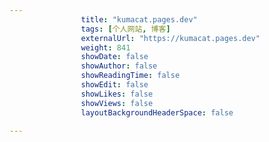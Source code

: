 ```yaml
---
                title: "kumacat.pages.dev"
                tags: [个人网站, 博客]
                externalUrl: "https://kumacat.pages.dev"
                weight: 841
                showDate: false
                showAuthor: false
                showReadingTime: false
                showEdit: false
                showLikes: false
                showViews: false
                layoutBackgroundHeaderSpace: false
                
---
```


